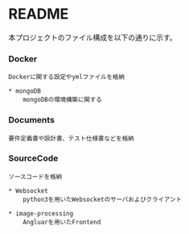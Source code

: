 # README #

本プロジェクトのファイル構成を以下の通りに示す。

### Docker ###

    Dockerに関する設定やymlファイルを格納

    * mongoDB  
        mongoDBの環境構築に関する

### Documents ###

    要件定義書や設計書、テスト仕様書などを格納

### SourceCode ###

    ソースコードを格納

    * Websocket  
        python3を用いたWebsocketのサーバおよびクライアント

    * image-processing  
        Angluarを用いたFrontend
